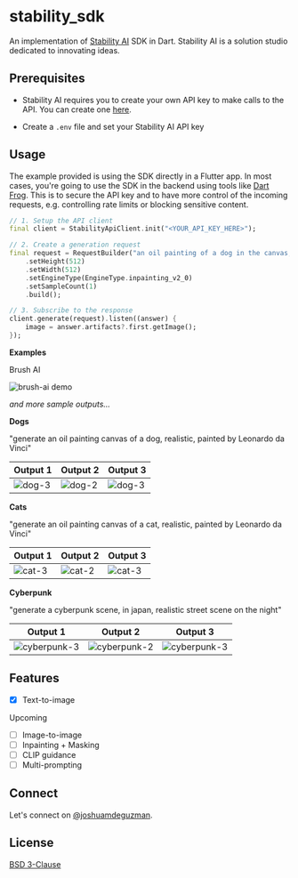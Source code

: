 # stability_sdk

An implementation of [Stability AI](https://platform.stability.ai/) SDK in Dart. Stability AI is a solution studio dedicated to innovating ideas.


## Prerequisites

* Stability AI requires you to create your own API key to make calls to the API. You can create one [here](https://platform.stability.ai/docs/getting-started/authentication).

* Create a `.env` file and set your Stability AI API key

## Usage

The example provided is using the SDK directly in a Flutter app. In most cases, you're going to use the SDK in the backend using tools like [Dart Frog](https://pub.dev/packages/dart_frog). This is to secure the API key and to have more control of the incoming requests, e.g. controlling rate limits or blocking sensitive content.

```dart
// 1. Setup the API client
final client = StabilityApiClient.init("<YOUR_API_KEY_HERE>");

// 2. Create a generation request
final request = RequestBuilder("an oil painting of a dog in the canvas, wearing knight armor, realistic painting by Leonardo da Vinci")
    .setHeight(512)
    .setWidth(512)
    .setEngineType(EngineType.inpainting_v2_0)
    .setSampleCount(1)
    .build();

// 3. Subscribe to the response
client.generate(request).listen((answer) {
    image = answer.artifacts?.first.getImage();
});

```

**Examples**

Brush AI

![brush-ai demo](https://raw.githubusercontent.com/joshuadeguzman/stability-sdk-dart/main/docs/assets/demo/demo_brush_ai.gif)


*and more sample outputs...*

**Dogs**

"generate an oil painting canvas of a dog, realistic, painted by Leonardo da Vinci"

|Output 1|Output 2|Output 3|
|---|---|---|
![dog-3](https://raw.githubusercontent.com/joshuadeguzman/stability-sdk-dart/main/docs/assets/dogs/1.png)|![dog-2](https://raw.githubusercontent.com/joshuadeguzman/stability-sdk-dart/main/docs/assets/dogs/2.png)|![dog-3](https://raw.githubusercontent.com/joshuadeguzman/stability-sdk-dart/main/docs/assets/dogs/3.png)|


**Cats**

"generate an oil painting canvas of a cat, realistic, painted by Leonardo da Vinci"

|Output 1|Output 2|Output 3|
|---|---|---|
![cat-3](https://raw.githubusercontent.com/joshuadeguzman/stability-sdk-dart/main/docs/assets/cats/1.png)|![cat-2](https://raw.githubusercontent.com/joshuadeguzman/stability-sdk-dart/main/docs/assets/cats/2.png)|![cat-3](https://raw.githubusercontent.com/joshuadeguzman/stability-sdk-dart/main/docs/assets/cats/3.png)|


**Cyberpunk**

"generate a cyberpunk scene, in japan, realistic street scene on the night"

|Output 1|Output 2|Output 3|
|---|---|---|
![cyberpunk-3](https://raw.githubusercontent.com/joshuadeguzman/stability-sdk-dart/main/docs/assets/cyberpunk/1.png)|![cyberpunk-2](https://raw.githubusercontent.com/joshuadeguzman/stability-sdk-dart/main/docs/assets/cyberpunk/2.png)|![cyberpunk-3](https://raw.githubusercontent.com/joshuadeguzman/stability-sdk-dart/main/docs/assets/cyberpunk/3.png)|


## Features

* [x] Text-to-image

Upcoming

* [ ] Image-to-image
* [ ] Inpainting + Masking
* [ ] CLIP guidance
* [ ] Multi-prompting

## Connect

Let's connect on [@joshuamdeguzman](https://twitter.com/joshuadeguzman).

## License

[BSD 3-Clause](https://github.com/joshuadeguzman/stability_sdk/blob/main/.github/LICENSE.md)